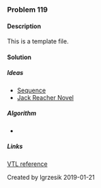 
### Problem 119

#### Description
This is a template file.

#### Solution

##### Ideas
* [Sequence](https://oeis.org/A023106)
* [Jack Reacher Novel](http://recursed.blogspot.com/2007/09/mathematics-in-jack-reacher-novel.html)
##### Algorithm
*

##### Links
[VTL reference](http://velocity.apache.org/engine/1.7/vtl-reference.html)

Created by lgrzesik 2019-01-21